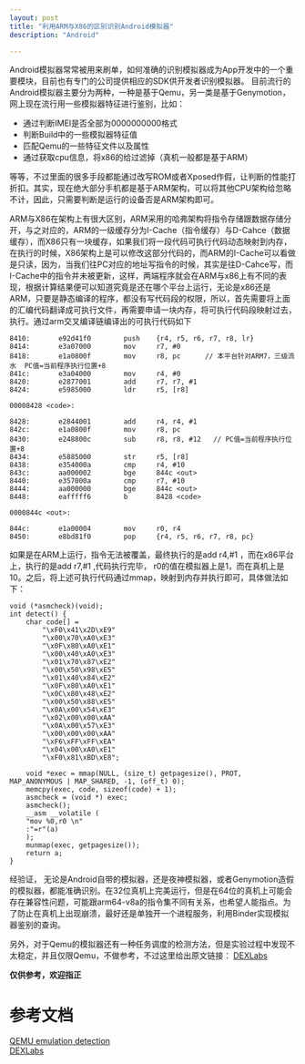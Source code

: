 ```yaml
---
layout: post
title: "利用ARM与X86的区别识别Android模拟器"
description: "Android"

---
```

	
Android模拟器常常被用来刷单，如何准确的识别模拟器成为App开发中的一个重要模块，目前也有专门的公司提供相应的SDK供开发者识别模拟器。 目前流行的Android模拟器主要分为两种，一种是基于Qemu，另一类是基于Genymotion，网上现在流行用一些模拟器特征进行鉴别，比如：

* 通过判断IMEI是否全部为0000000000格式
* 判断Build中的一些模拟器特征值
* 匹配Qemu的一些特征文件以及属性
* 通过获取cpu信息，将x86的给过滤掉（真机一般都是基于ARM）

等等，不过里面的很多手段都能通过改写ROM或者Xposed作假，让判断的性能打折扣。其实，现在绝大部分手机都是基于ARM架构，可以将其他CPU架构给忽略不计，因此，只需要判断是运行的设备否是ARM架构即可。

ARM与X86在架构上有很大区别，ARM采用的哈弗架构将指令存储跟数据存储分开，与之对应的，ARM的一级缓存分为I-Cache（指令缓存）与D-Cahce（数据缓存），而X86只有一块缓存，如果我们将一段代码可执行代码动态映射到内存，在执行的时候，X86架构上是可以修改这部分代码的，而ARM的I-Cache可以看做是只读，因为，当我们往PC对应的地址写指令的时候，其实是往D-Cahce写，而I-Cache中的指令并未被更新，这样，两端程序就会在ARM与x86上有不同的表现，根据计算结果便可以知道究竟是还在哪个平台上运行，无论是x86还是ARM，只要是静态编译的程序，都没有写代码段的权限，所以，首先需要将上面的汇编代码翻译成可执行文件，再需要申请一块内存，将可执行代码段映射过去，执行。通过arm交叉编译链编译出的可执行代码如下
	
	8410:       e92d41f0        push    {r4, r5, r6, r7, r8, lr}
	8414:       e3a07000        mov     r7, #0
	8418:       e1a0800f        mov     r8, pc      // 本平台针对ARM7，三级流水  PC值=当前程序执行位置+8
	841c:       e3a04000        mov     r4, #0
	8420:       e2877001        add     r7, r7, #1
	8424:       e5985000        ldr     r5, [r8]
	
	00008428 <code>:
	
	8428:       e2844001        add     r4, r4, #1
	842c:       e1a0800f        mov     r8, pc
	8430:       e248800c        sub     r8, r8, #12   // PC值=当前程序执行位置+8
	8434:       e5885000        str     r5, [r8]
	8438:       e354000a        cmp     r4, #10
	843c:       aa000002        bge     844c <out>
	8440:       e357000a        cmp     r7, #10
	8444:       aa000000        bge     844c <out>
	8448:       eafffff6        b       8428 <code>
	
	0000844c <out>:
	
	844c:       e1a00004        mov     r0, r4
	8450:       e8bd81f0        pop     {r4, r5, r6, r7, r8, pc}
		
如果是在ARM上运行，指令无法被覆盖，最终执行的是add r4,#1 ，而在x86平台上，执行的是add r7,#1 ,代码执行完毕， r0的值在模拟器上是1，而在真机上是10。之后，将上述可执行代码通过mmap，映射到内存并执行即可，具体做法如下：

	void (*asmcheck)(void);
	int detect() {
	    char code[] =
            "\xF0\x41\x2D\xE9"
            "\x00\x70\xA0\xE3"
            "\x0F\x80\xA0\xE1"
            "\x00\x40\xA0\xE3"
            "\x01\x70\x87\xE2"
            "\x00\x50\x98\xE5"
            "\x01\x40\x84\xE2"
            "\x0F\x80\xA0\xE1"
            "\x0C\x80\x48\xE2"
            "\x00\x50\x88\xE5"
            "\x0A\x00\x54\xE3"
            "\x02\x00\x00\xAA"
            "\x0A\x00\x57\xE3"
            "\x00\x00\x00\xAA"
            "\xF6\xFF\xFF\xEA"
            "\x04\x00\xA0\xE1"
            "\xF0\x81\xBD\xE8";
	
	    void *exec = mmap(NULL, (size_t) getpagesize(), PROT, MAP_ANONYMOUS | MAP_SHARED, -1, (off_t) 0);
	    memcpy(exec, code, sizeof(code) + 1);
	    asmcheck = (void *) exec;
	    asmcheck();
	    __asm __volatile (
	    "mov %0,r0 \n"
	    :"=r"(a)
	    );
	    munmap(exec, getpagesize());
	    return a;
	}

经验证， 无论是Android自带的模拟器，还是夜神模拟器，或者Genymotion造假的模拟器，都能准确识别。在32位真机上完美运行，但是在64位的真机上可能会存在兼容性问题，可能跟arm64-v8a的指令集不同有关系，也希望人能指点。为了防止在真机上出现崩溃，最好还是单独开一个进程服务，利用Binder实现模拟器鉴别的查询。

另外，对于Qemu的模拟器还有一种任务调度的检测方法，但是实验过程中发现不太稳定，并且仅限Qemu，不做参考，不过这里给出原文链接：
[DEXLabs](http://www.dexlabs.org/blog/btdetect)

**仅供参考，欢迎指正**

# 参考文档

[QEMU emulation detection](https://wiki.koeln.ccc.de/images/d/d5/Openchaos_qemudetect.pdf)       
[DEXLabs](http://www.dexlabs.org/blog/btdetect)